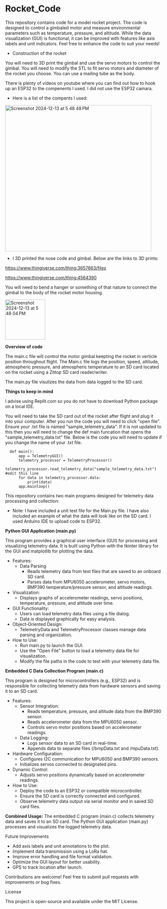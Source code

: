 # Rocket_Code

This repository contains code for a model rocket project. The code is designed to control a gimbaled motor and measure environmental parameters such as temperature, pressure, and altitude. While the data visualization (GUI) is functional, it can be improved with features like axis labels and unit indicators. Feel free to enhance the code to suit your needs!

* Construction of the rocket

You will need to 3D print the gimbal and use the servo motors to control the gimbal. You will need to modify the STL to fit servo motors and diameter of the rocket you choose. You can use a mailing tube as the body. 

There is plenty of videos on youtube where you can find out how to hook up an ESP32 to the compenents I used. I did not use the ESP32 camara.

* Here is a list of the compents I used: 


<img width="470" alt="Screenshot 2024-12-13 at 5 48 48 PM" src="https://github.com/user-attachments/assets/00ad938a-d9aa-489a-a0c1-da45097566e3" />


* I 3D printed the nose code and gimbal. Below are the links to 3D prints:

https://www.thingiverse.com/thing:3657663/files​

https://www.thingiverse.com/thing:4564390

You will need to bend a hanger or something of that nature to connect the gimbal to the body of the rocket motor housing. 


<img width="129" alt="Screenshot 2024-12-13 at 5 48 04 PM" src="https://github.com/user-attachments/assets/57c8f838-21dc-4016-897d-8fefdf7e58e7" />



**Overview of code**

The main.c file will control the motor gimbal keepting the rocket in verticle position throughout flight. The Main.c file logs the position, speed, altitude, atmospheric pressure, and atmospheric temperature to an SD card located on the rocket using a Zittop SD card reader/writer. 

The main.py file visulizes the data from data logged to the SD card. 


**Things to keep in mind**

I advise using Replit.com so you do not have to download Python package on a local IDE. 

You will need to take the SD card out of the rocket after flight and plug it into your computer. After you run the code you will need to click "open file". Ensure your .txt file is named "sample_telemetry_data". If it is not updated to this then you will need to change the def main funcation that opens the "sample_telemetry_data.txt" file. Below is the code you will need to update if you change the name of your .txt file. 

      def main():
          app = TelemetryGUI()
          telemetry_processor = TelemetryProcessor()
          telemetry_processor.read_telemetry_data("sample_telemetry_data.txt") #edit this line
          for data in telemetry_processor.data:
              print(data)
          app.mainloop()



This repository contains two main programs designed for telemetry data processing and collection:

* Note: I have included a unit test file for the Main.py file. I have also included an example of what the data will look like on the SD card. I used Arduino IDE to upload code to ESP32. 

**Python GUI Application (main.py)**

This program provides a graphical user interface (GUI) for processing and visualizing telemetry data. It is built using Python with the tkinter library for the GUI and matplotlib for plotting the data.

* Features:
    * Data Parsing
      * Reads telemetry data from text files that are saved to an onboard SD card.
      * Parses data from MPU6050 accelerometer, servo motors, BMP390 temperature/pressure sensor, and altitude readings.
* Visualization:
  * Displays graphs of accelerometer readings, servo positions, temperature, pressure, and altitude over time.
* GUI Functionality:
  * Users can load telemetry data files using a file dialog.
  * Data is displayed graphically for easy analysis.
* Object-Oriented Design:
  * TelemetryData and TelemetryProcessor classes manage data parsing and organization.
* How to Use:
  * Run main.py to launch the GUI.
  * Use the "Open File" button to load a telemetry data file for visualization.
  * Modify the file paths in the code to test with your telemetry data file.

**Embedded C Data Collection Program (main.c)**

This program is designed for microcontrollers (e.g., ESP32) and is responsible for collecting telemetry data from hardware sensors and saving it to an SD card.

* Features:
  * Sensor Integration:
    * Reads temperature, pressure, and altitude data from the BMP390 sensor.
    * Reads accelerometer data from the MPU6050 sensor.
    * Controls servo motor positions based on accelerometer readings.
  * Data Logging:
    * Logs sensor data to an SD card in real-time.
    * Appends data to separate files (/bmpData.txt and /mpuData.txt).
* Hardware Configuration:
  * Configures I2C communication for MPU6050 and BMP390 sensors.
  * Initializes servos connected to designated pins.
* Dynamic Control:
  * Adjusts servo positions dynamically based on accelerometer readings.
* How to Use:
  * Deploy the code to an ESP32 or compatible microcontroller.
  * Ensure the SD card is correctly connected and configured.
  * Observe telemetry data output via serial monitor and in saved SD card files.

**Combined Usage:**
The embedded C program (main.c) collects telemetry data and saves it to an SD card.
The Python GUI application (main.py) processes and visualizes the logged telemetry data.

Future Improvements
* Add axis labels and unit annotations to the plot.
* Implement data transmission using a LoRa hat.
* Improve error handling and file format validation.
* Optimize the GUI layout for better usability.
* GPS to track location after launch. 

Contributions are welcome! Feel free to submit pull requests with improvements or bug fixes.

License

This project is open-source and available under the MIT License.

